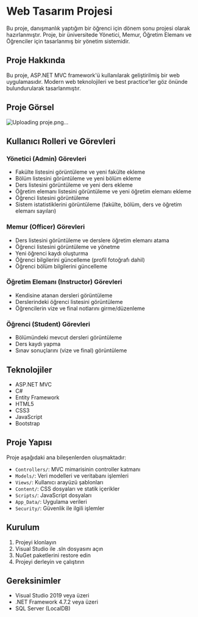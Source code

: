 # Web Tasarım Projesi

Bu proje, danışmanlık yaptığım bir öğrenci için dönem sonu projesi olarak hazırlanmıştır. Proje, bir üniversitede Yönetici, Memur, Öğretim Elemanı ve Öğrenciler için tasarlanmış bir yönetim sistemidir.

## Proje Hakkında

Bu proje, ASP.NET MVC framework'ü kullanılarak geliştirilmiş bir web uygulamasıdır. Modern web teknolojileri ve best practice'ler göz önünde bulundurularak tasarlanmıştır.

## Proje Görsel
![Uploading proje.png…]()

## Kullanıcı Rolleri ve Görevleri

### Yönetici (Admin) Görevleri
- Fakülte listesini görüntüleme ve yeni fakülte ekleme
- Bölüm listesini görüntüleme ve yeni bölüm ekleme
- Ders listesini görüntüleme ve yeni ders ekleme
- Öğretim elemanı listesini görüntüleme ve yeni öğretim elemanı ekleme
- Öğrenci listesini görüntüleme
- Sistem istatistiklerini görüntüleme (fakülte, bölüm, ders ve öğretim elemanı sayıları)

### Memur (Officer) Görevleri
- Ders listesini görüntüleme ve derslere öğretim elemanı atama
- Öğrenci listesini görüntüleme ve yönetme
- Yeni öğrenci kaydı oluşturma
- Öğrenci bilgilerini güncelleme (profil fotoğrafı dahil)
- Öğrenci bölüm bilgilerini güncelleme

### Öğretim Elemanı (Instructor) Görevleri
- Kendisine atanan dersleri görüntüleme
- Derslerindeki öğrenci listesini görüntüleme
- Öğrencilerin vize ve final notlarını girme/düzenleme

### Öğrenci (Student) Görevleri
- Bölümündeki mevcut dersleri görüntüleme
- Ders kaydı yapma
- Sınav sonuçlarını (vize ve final) görüntüleme

## Teknolojiler

- ASP.NET MVC
- C#
- Entity Framework
- HTML5
- CSS3
- JavaScript
- Bootstrap

## Proje Yapısı

Proje aşağıdaki ana bileşenlerden oluşmaktadır:

- `Controllers/`: MVC mimarisinin controller katmanı
- `Models/`: Veri modelleri ve veritabanı işlemleri
- `Views/`: Kullanıcı arayüzü şablonları
- `Content/`: CSS dosyaları ve statik içerikler
- `Scripts/`: JavaScript dosyaları
- `App_Data/`: Uygulama verileri
- `Security/`: Güvenlik ile ilgili işlemler

## Kurulum

1. Projeyi klonlayın
2. Visual Studio ile .sln dosyasını açın
3. NuGet paketlerini restore edin
4. Projeyi derleyin ve çalıştırın

## Gereksinimler

- Visual Studio 2019 veya üzeri
- .NET Framework 4.7.2 veya üzeri
- SQL Server (LocalDB) 
